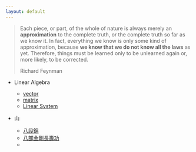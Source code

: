 ```yaml
---
layout: default
---
```

>Each piece, or part, of the whole of nature is always merely an **approximation** to the complete truth, or the complete truth so far as we know it. In fact, everything we know is only some kind of approximation, because **we know that we do not know all the laws** as yet. Therefore, things
>must be learned only to be unlearned again or, more likely, to be corrected.
>
>Richard Feynman

- Linear Algebra
	- [vector](math/linear-algebra/vector)
	- [matrix](math/linear-algebra/matrix)
	- [Linear System](math/linear-algebra/system)

- 山
	- [八段錦](山/八段錦)
	- [八部金剛長壽功](山/八部金剛長壽功)
	- 